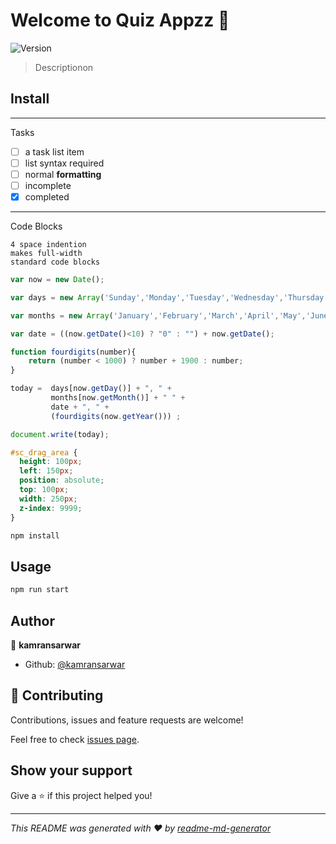 # Welcome to Quiz Appzz 👋
![Version](https://img.shields.io/badge/version-1.0.0-blue.svg?cacheSeconds=2592000)

> Descriptionon

## Install


---

Tasks
- [ ] a task list item
- [ ] list syntax required
- [ ] normal **formatting**
- [ ] incomplete
- [x] completed

---

Code Blocks

    4 space indention
    makes full-width
    standard code blocks

```js
var now = new Date();

var days = new Array('Sunday','Monday','Tuesday','Wednesday','Thursday','Friday','Saturday');

var months = new Array('January','February','March','April','May','June','July','August','September','October','November','December');

var date = ((now.getDate()<10) ? "0" : "") + now.getDate();

function fourdigits(number){
	return (number < 1000) ? number + 1900 : number;
}

today =  days[now.getDay()] + ", " +
         months[now.getMonth()] + " " +
         date + ", " +
         (fourdigits(now.getYear())) ;

document.write(today);
```

```css
#sc_drag_area {
  height: 100px;
  left: 150px;
  position: absolute;
  top: 100px;
  width: 250px;
  z-index: 9999;
}
```

```sh
npm install
```

## Usage


```sh
npm run start
```

## Author

👤 **kamransarwar**

* Github: [@kamransarwar](https://github.com/kamransarwar)

## 🤝 Contributing

Contributions, issues and feature requests are welcome!

Feel free to check [issues page](https://github.com/kamransarwar/QuizApp/issues).

## Show your support

Give a ⭐️ if this project helped you!


***
_This README was generated with ❤️ by [readme-md-generator](https://github.com/kefranabg/readme-md-generator)_